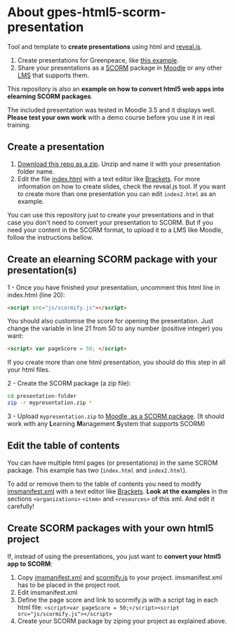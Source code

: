 # About gpes-html5-scorm-presentation

Tool and template to **create presentations** using html and [reveal.js](https://revealjs.com/).

1. Create presentations for Greenpeace, like [this example](https://greenpeace.github.io/gpes-html5-scorm-presentation/).
2. Share your presentations as a [SCORM](https://en.wikipedia.org/wiki/Sharable_Content_Object_Reference_Model) package in [Moodle](https://en.wikipedia.org/wiki/Moodle) or any other [LMS](https://en.wikipedia.org/wiki/List_of_learning_management_systems) that supports them.

This repository is also an **example on how to convert html5 web apps into elearning SCORM packages**. 

The included presentation was tested in Moodle 3.5 and it displays well. **Please test your own work** with a demo course before you use it in real training.

## Create a presentation

1. [Download this repo as a zip](https://github.com/greenpeace/gpes-html5-scorm-presentation/archive/master.zip). Unzip and name it with your presentation folder name.
2. Edit the file [index.html](index.html) with a text editor like [Brackets](http://brackets.io/). For more information on how to create slides, check the reveal.js tool. If you want to create more than one presentation you can edit `index2.html` as an example.

You can use this repository just to create your presentations and in that case you don't need to convert your presentation to SCORM. But if you need your content in the SCORM format, to upload it to a LMS like Moodle, follow the instructions bellow.

## Create an elearning SCORM package with your presentation(s)

1 - Once you have finished your presentation, uncomment this html line in index.html (line 20):

```html
<script src="js/scormify.js"></script>
```

You should also customise the score for opening the presentation. Just change the variable in line 21 from 50 to any number (positive integer) you want:

```html
<script> var pageScore = 50; </script>
```

If you create more than one html presentation, you should do this step in all your html files.

2 - Create the SCORM package (a zip file):

```bash
cd presentation-folder
zip -r mypresentation.zip *
```

3 - Upload `mypresentation.zip` to [Moodle, as a SCORM package](https://docs.moodle.org/36/en/SCORM_settings). (It should work with any **L**earning **M**anagement **S**ystem that supports SCORM)

## Edit the table of contents

You can have multiple html pages (or presentations) in the same SCROM package. This example has two (`index.html` and `index2.html`).

To add or remove them to the table of contents you need to modify [imsmanifest.xml](imsmanifest.xml) with a text editor like [Brackets](http://brackets.io/). **Look at the examples** in the sections `<organizations>` `<item>` and `<resources>` of this xml. And edit it carefully!

## Create SCORM packages with your own html5 project

If, instead of using the presentations, you just want to **convert your html5 app to SCORM**:

1. Copy [imsmanifest.xml](imsmanifest.xml) and [scormify.js](js/scormify.js) to your project. imsmanifest.xml has to be placed in the project root.
2. Edit imsmanifest.xml 
3. Define the page score and link to scormify.js with a script tag in each html file: `<script>var pageScore = 50;</script><script src="js/scormify.js"></script>`
4. Create your SCORM package by ziping your project as explained above.
